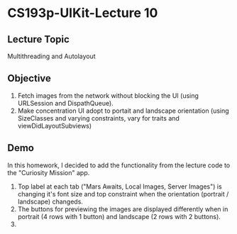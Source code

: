 # CS193p-UIKit-Lecture 10

## Lecture Topic
Multithreading and Autolayout

## Objective
1. Fetch images from the network without blocking the UI (using URLSession and DispathQueue).
2. Make concentration UI adopt to portait and landscape orientation (using SizeClasses and varying constraints, vary for traits and viewDidLayoutSubviews) 

## Demo
In this homework, I decided to add the functionality from the lecture code to the "Curiosity Mission" app.

1. Top label at each tab ("Mars Awaits, Local Images, Server Images") is changing it's font size and top constraint when the orientation (portrait / landscape) changeds.
2. The buttons for previewing the images are displayed differently when in portrait (4 rows with 1 button) and landscape (2 rows with 2 buttons).
3. 
